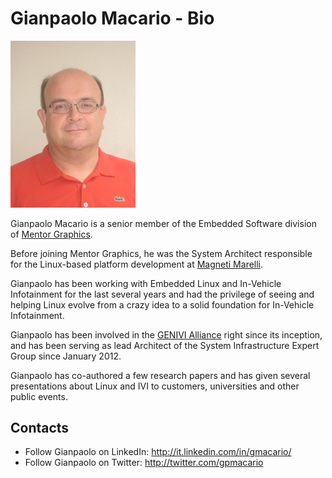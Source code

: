 ---
---

Gianpaolo Macario - Bio
=======================

<a href="img_2741.jpg"><img src="img_2741.jpg" width="200"></a>

Gianpaolo Macario is a senior member of the Embedded Software division of [Mentor Graphics](http://www.mentor.com/embedded-software).

Before joining Mentor Graphics, he was the System Architect responsible for the Linux-based platform development at [Magneti Marelli](http://www.magnetimarelli.com).

Gianpaolo has been working with Embedded Linux and In-Vehicle Infotainment for the last several years and had the privilege of seeing and helping Linux evolve from a crazy idea to a solid foundation for In-Vehicle Infotainment.

Gianpaolo has been involved in the [GENIVI Alliance](http://www.genivi.org/) right since its inception, and has been serving as lead Architect of the System Infrastructure Expert Group since January 2012.

Gianpaolo has co-authored a few research papers and has given several presentations about Linux and IVI to customers, universities and other public events.

Contacts
--------

* Follow Gianpaolo on LinkedIn: <http://it.linkedin.com/in/gmacario/>
* Follow Gianpaolo on Twitter: <http://twitter.com/gpmacario>
